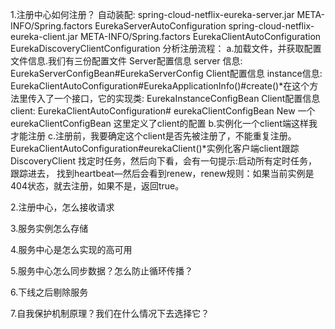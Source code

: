 1.注册中心如何注册？
自动装配:
   spring-cloud-netflix-eureka-server.jar META-INFO/Spring.factors EurekaServerAutoConfiguration
   spring-cloud-netflix-eureka-client.jar META-INFO/Spring.factors EurekaClientAutoConfiguration EurekaDiscoveryClientConfiguration
分析注册流程：
a.加载文件，并获取配置文件信息.我们有三份配置文件
   Server配置信息 server 信息: EurekaServerConfigBean#EurekaServerConfig
    Client配置信息 instance信息: EurekaClientAutoConfiguration#EurekaApplicationInfo()#create()*在这个方法里传入了一个接口，它的实现类: EurekaInstanceConfigBean
    Client配置信息 client:  EurekaClientAutoConfiguration# eurekaClientConfigBean
      New 一个eurekaClientConfigBean 这里定义了client的配置
b.实例化一个client端这样我才能注册
c.注册前，我要确定这个client是否先被注册了，不能重复注册。
    EurekaClientAutoConfiguration#eurekaClient()*实例化客户端client跟踪
    DiscoveryClient  找定时任务，然后向下看，会有一句提示:启动所有定时任务，跟踪进去，
    找到heartbeat—然后会看到renew，renew规则：如果当前实例是404状态，就去注册，如果不是，返回true。



2.注册中心，怎么接收请求

3.服务实例怎么存储

4.服务中心是怎么实现的高可用

5.服务中心怎么同步数据？怎么防止循环传播？

6.下线之后剔除服务

7.自我保护机制原理？我们在什么情况下去选择它？